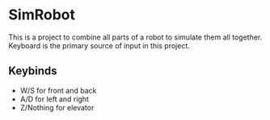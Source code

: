 # SimRobot

This is a project to combine all parts of a robot to simulate them all together. Keyboard is the primary source of input in this project.

## Keybinds

- W/S for front and back
- A/D for left and right
- Z/Nothing for elevator